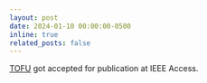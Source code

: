 ```yaml
---
layout: post
date: 2024-01-10 00:00:00-0500
inline: true
related_posts: false
---
```


[TOFU](https://ieeexplore.ieee.org/abstract/document/10504799) got accepted for publication at IEEE Access.